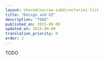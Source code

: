 ```yaml
---
layout: shared/narrow-subdirectories-list
title: "Design and UI"
description: "TODO"
published_on: 2015-09-09
updated_on: 2015-09-09
translation_priority: 0
order: 2
---
```


<p class="intro">
  TODO
</p>
